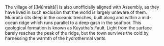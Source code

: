 The village of [[Mūnraitā]] is also unofficially aligned with Assembly, as they have lived in such exclusion that the world is largely unaware of them. Mūnraitā sits deep in the oceanic trenches, built along and within a mid-ocean ridge which runs parallel to a deep gash in the seafloor. This geological formation is known as Kuyutha's Fault. Light from the surface barely reaches the peak of the ridge, but the town survives the cold by harnessing the warmth of the hydrothermal vents. 